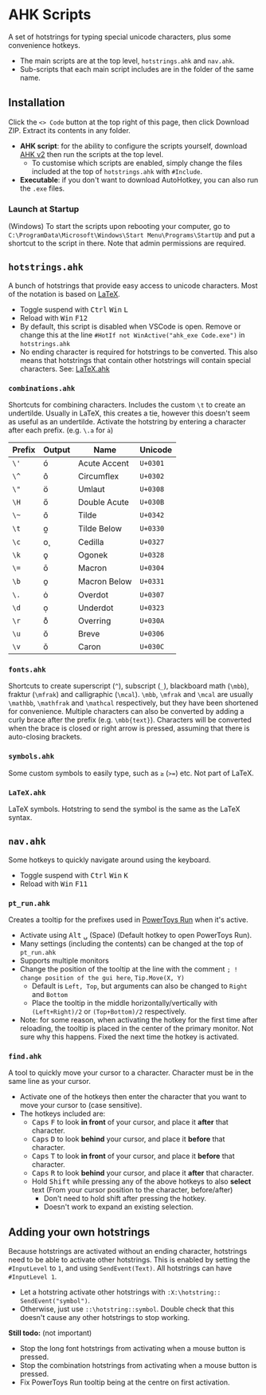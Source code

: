 # AHK Scripts

A set of hotstrings for typing special unicode characters, plus some convenience hotkeys.

- The main scripts are at the top level, `hotstrings.ahk` and `nav.ahk`.
- Sub-scripts that each main script includes are in the folder of the same name.


## Installation

Click the `<> Code` button at the top right of this page, then click Download ZIP. Extract its contents in any folder.
- **AHK script**: for the ability to configure the scripts yourself, download [AHK v2](https://www.autohotkey.com/v2/) then run the scripts at the top level.
  - To customise which scripts are enabled, simply change the files included at the top of `hotstrings.ahk` with `#Include`.
- **Executable**: if you don't want to download AutoHotkey, you can also run the `.exe` files.


### Launch at Startup

(Windows) To start the scripts upon rebooting your computer, go to `C:\ProgramData\Microsoft\Windows\Start Menu\Programs\StartUp` and put a shortcut to the script in there. Note that admin permissions are required.



## `hotstrings.ahk`

A bunch of hotstrings that provide easy access to unicode characters. Most of the notation is based on [LaTeX](https://oeis.org/wiki/List_of_LaTeX_mathematical_symbols).
- Toggle suspend with <kbd>Ctrl</kbd> <kbd>Win</kbd> <kbd>L</kbd>
- Reload with <kbd>Win</kbd> <kbd>F12</kbd>
- By default, this script is disabled when VSCode is open. Remove or change this at the line `#HotIf not WinActive("ahk_exe Code.exe")` in `hotstrings.ahk`
- No ending character is required for hotstrings to be converted. This also means that hotstrings that contain other hotstrings will contain special characters. See: [LaTeX.ahk](#latexahk)


### `combinations.ahk`

Shortcuts for combining characters. Includes the custom `\t` to create an undertilde. Usually in LaTeX, this creates a tie, however this doesn't seem as useful as an undertilde.
Activate the hotstring by entering a character after each prefix. (e.g. `\.a` for `ȧ`)

| Prefix | Output | Name         | Unicode  |
| ------ | ------ | ------------ | -------- |
| `\'`   | ó      | Acute Accent | `U+0301` |
| `\^`   | ô      | Circumflex   | `U+0302` |
| `\"`   | ö      | Umlaut       | `U+0308` |
| `\H`   | ő      | Double Acute | `U+030B` |
| `\~`   | o͂      | Tilde        | `U+0342` |
| `\t`   | o̰      | Tilde Below  | `U+0330` |
| `\c`   | o̧      | Cedilla      | `U+0327` |
| `\k`   | ǫ      | Ogonek       | `U+0328` |
| `\=`   | ō      | Macron       | `U+0304` |
| `\b`   | o̱      | Macron Below | `U+0331` |
| `\.`   | ȯ      | Overdot      | `U+0307` |
| `\d`   | ọ      | Underdot     | `U+0323` |
| `\r`   | o̊      | Overring     | `U+030A` |
| `\u`   | ŏ      | Breve        | `U+0306` |
| `\v`   | ǒ      | Caron        | `U+030C` |


### `fonts.ahk`

Shortcuts to create superscript (`^`), subscript (`_`), blackboard math (`\mbb`), fraktur (`\mfrak`) and calligraphic (`\mcal`). `\mbb`, `\mfrak` and `\mcal` are usually `\mathbb`, `\mathfrak` and `\mathcal` respectively, but they have been shortened for convenience.
Multiple characters can also be converted by adding a curly brace after the prefix (e.g. `\mbb{text}`). Characters will be converted when the brace is closed or right arrow is pressed, assuming that there is auto-closing brackets.


### `symbols.ahk`

Some custom symbols to easily type, such as `≥` (`>=`) etc. Not part of LaTeX.


### `LaTeX.ahk`

LaTeX symbols. Hotstring to send the symbol is the same as the LaTeX syntax.


## `nav.ahk`

Some hotkeys to quickly navigate around using the keyboard.
- Toggle suspend with <kbd>Ctrl</kbd> <kbd>Win</kbd> <kbd>K</kbd>
- Reload with <kbd>Win</kbd> <kbd>F11</kbd>


### `pt_run.ahk`

Creates a tooltip for the prefixes used in [PowerToys Run](https://learn.microsoft.com/en-gb/windows/powertoys/run) when it's active.
- Activate using <kbd>Alt</kbd> <kbd>␣</kbd> (Space) (Default hotkey to open PowerToys Run).
- Many settings (including the contents) can be changed at the top of `pt_run.ahk`
- Supports multiple monitors
- Change the position of the tooltip at the line with the comment `; ! change position of the gui here`, `Tip.Move(X, Y)`
  - Default is `Left, Top`, but arguments can also be changed to `Right` and `Bottom`
  - Place the tooltip in the middle horizontally/vertically with `(Left+Right)/2` or `(Top+Bottom)/2` respectively.
- Note: for some reason, when activating the hotkey for the first time after reloading, the tooltip is placed in the center of the primary monitor. Not sure why this happens. Fixed the next time the hotkey is activated.

### `find.ahk`

A tool to quickly move your cursor to a character. Character must be in the same line as your cursor.
- Activate one of the hotkeys then enter the character that you want to move your cursor to (case sensitive).
- The hotkeys included are:
  - <kbd>Caps</kbd> <kbd>F</kbd> to look **in front** of your cursor, and place it **after** that character.
  - <kbd>Caps</kbd> <kbd>D</kbd> to look **behind** your cursor, and place it **before** that character.
  - <kbd>Caps</kbd> <kbd>T</kbd> to look **in front** of your cursor, and place it **before** that character.
  - <kbd>Caps</kbd> <kbd>R</kbd> to look **behind** your cursor, and place it **after** that character.
  - Hold <kbd>Shift</kbd> while pressing any of the above hotkeys to also **select** text (From your cursor position to the character, before/after) 
    - Don't need to hold shift after pressing the hotkey.
    - Doesn't work to expand an existing selection.


## Adding your own hotstrings

Because hotstrings are activated without an ending character, hotstrings need to be able to activate other hotstrings. This is enabled by setting the `#InputLevel` to `1`, and using `SendEvent(Text)`. All hotstrings can have `#InputLevel 1`. 
- Let a hotstring activate other hotstrings with `:X:\hotstring:: SendEvent("symbol")`.
- Otherwise, just use `::\hotstring::symbol`. Double check that this doesn't cause any other hotstrings to stop working.

**Still todo:** (not important)

- Stop the long font hotstrings from activating when a mouse button is pressed.
- Stop the combination hotstrings from activating when a mouse button is pressed.
- Fix PowerToys Run tooltip being at the centre on first activation.